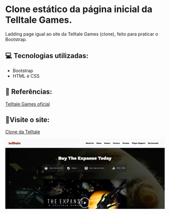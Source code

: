 # Clone estático da página inicial da Telltale Games.
Ladding page igual ao site da Telltale Games (clone), feito para praticar o Bootstrap.

## :computer: Tecnologias utilizadas:
+ Bootstrap
+ HTML e CSS

## :pushpin: Referências:
[Telltale Games oficial](https://www.telltale.com/)

## :small_orange_diamond:Visite o site:
[Clone da Telltale](https://francine02.github.io/Telltale--Home/)

<img src="./Img/Captura de tela.png">
